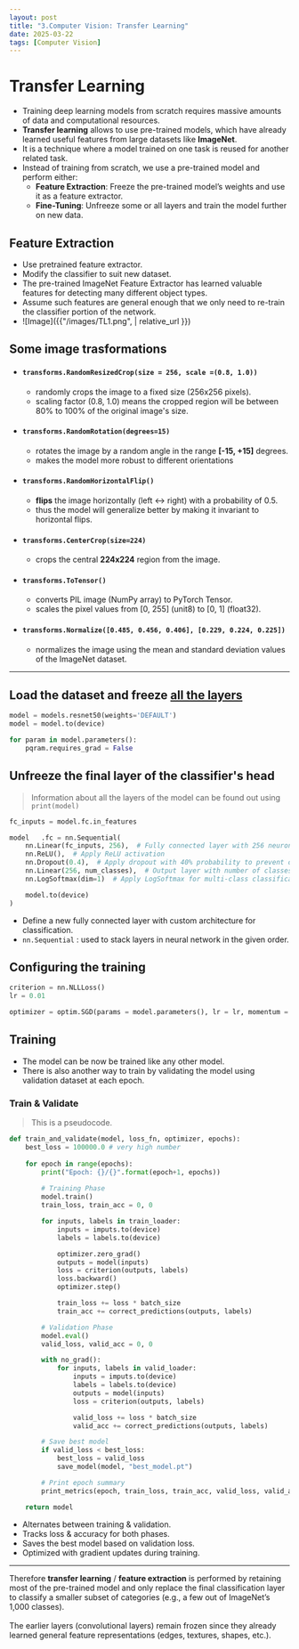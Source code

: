 ```yaml
---
layout: post
title: "3.Computer Vision: Transfer Learning"
date: 2025-03-22
tags: [Computer Vision]
---
```


# Transfer Learning

- Training deep learning models from scratch requires massive amounts of data and computational resources. 
- **Transfer learning** allows to use pre-trained models, which have already learned useful features from large datasets like **ImageNet**. 
- It is a technique where a model trained on one task is reused for another related task. 
- Instead of training from scratch, we use a pre-trained model and perform either:
    - **Feature Extraction**: Freeze the pre-trained model’s weights and use it as a feature extractor.
    - **Fine-Tuning**: Unfreeze some or all layers and train the model further on new data.

## Feature Extraction

- Use pretrained feature extractor.
- Modify the classifier to suit new dataset.
- The pre-trained ImageNet Feature Extractor has learned valuable features for detecting many different object types. 
- Assume such features are general enough that we only need to re-train the classifier portion of the network.
- ![Image]({{"/images/TL1.png",  | relative_url }})


## Some image trasformations

- #### `transforms.RandomResizedCrop(size = 256, scale =(0.8, 1.0))`
    - randomly crops the image to a fixed size (256x256 pixels).
    - scaling factor (0.8, 1.0) means the cropped region will be between 80% to 100% of the original image's size.

- #### `transforms.RandomRotation(degrees=15)`
    - rotates the image by a random angle in the range **[-15, +15]** degrees.
    - makes the model more robust to different orientations

- #### `transforms.RandomHorizontalFlip()`
    -  **flips** the image horizontally (left ↔ right) with a probability of 0.5.
    - thus the model will generalize better by making it invariant to horizontal flips.

- #### `transforms.CenterCrop(size=224)`
    - crops the central **224x224** region from the image.

- #### `transforms.ToTensor()`
    - converts PIL image (NumPy array) to PyTorch Tensor.
    - scales the pixel values from [0, 255] (unit8) to [0, 1] (float32).

- #### `transforms.Normalize([0.485, 0.456, 0.406], [0.229, 0.224, 0.225])`
    - normalizes the image using the mean and standard deviation values of the ImageNet dataset.

---

## Load the dataset and freeze <u>all the layers</u>

```python
model = models.resnet50(weights='DEFAULT')
model = model.to(device)
```

```python
for param in model.parameters():
    pqram.requires_grad = False
```

## Unfreeze the final layer of the classifier's head

> Information about all the layers of the model can be found out using `print(model)`

```python
fc_inputs = model.fc.in_features

model   .fc = nn.Sequential(
    nn.Linear(fc_inputs, 256),  # Fully connected layer with 256 neurons
    nn.ReLU(),  # Apply ReLU activation
    nn.Dropout(0.4),  # Apply dropout with 40% probability to prevent overfitting
    nn.Linear(256, num_classes),  # Output layer with number of classes as output neurons
    nn.LogSoftmax(dim=1)  # Apply LogSoftmax for multi-class classification (used with Negative Log Likelihood Loss)

    model.to(device)
)
```

- Define a new fully connected layer with custom architecture for classification.
- `nn.Sequential` : used to stack layers in neural network in the given order.

## Configuring the training

```python
criterion = nn.NLLLoss()
lr = 0.01

optimizer = optim.SGD(params = model.parameters(), lr = lr, momentum = 0.9)
```

## Training

- The model can be now be trained like any other model.
- There is also another way to train by validating the model using validation dataset at each epoch.

### Train & Validate

> This is a pseudocode.

```python
def train_and_validate(model, loss_fn, optimizer, epochs):
    best_loss = 100000.0 # very high number
    
    for epoch in range(epochs):
        print("Epoch: {}/{}".format(epoch+1, epochs))
        
        # Training Phase
        model.train()
        train_loss, train_acc = 0, 0

        for inputs, labels in train_loader:
            inputs = imputs.to(device) 
            labels = labels.to(device) 

            optimizer.zero_grad()
            outputs = model(inputs)
            loss = criterion(outputs, labels)
            loss.backward()
            optimizer.step()

            train_loss += loss * batch_size
            train_acc += correct_predictions(outputs, labels)

        # Validation Phase
        model.eval()
        valid_loss, valid_acc = 0, 0

        with no_grad():
            for inputs, labels in valid_loader:
                inputs = imputs.to(device) 
                labels = labels.to(device)
                outputs = model(inputs)
                loss = criterion(outputs, labels)

                valid_loss += loss * batch_size
                valid_acc += correct_predictions(outputs, labels)

        # Save best model
        if valid_loss < best_loss:
            best_loss = valid_loss
            save_model(model, "best_model.pt")

        # Print epoch summary
        print_metrics(epoch, train_loss, train_acc, valid_loss, valid_acc)

    return model
```

- Alternates between training & validation.
- Tracks loss & accuracy for both phases.
- Saves the best model based on validation loss.
- Optimized with gradient updates during training.

--- 

Therefore **transfer learning** / **feature extraction** is performed by retaining most of the pre-trained model and only replace the final classification layer to classify a smaller subset of categories (e.g., a few out of ImageNet’s 1,000 classes).
<br><br>
The earlier layers (convolutional layers) remain frozen since they already learned general feature representations (edges, textures, shapes, etc.).